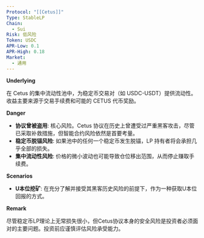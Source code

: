 ```yaml
---
Protocol: "[[Cetus]]"
Type: StableLP
Chain:
  - Sui
Risk: 低风险
Token: USDC
APR-Low: 0.1
APR-High: 0.18
Market:
  - 通用
---
```

**Underlying**

在 Cetus 的集中流动性池中，为稳定币交易对（如 USDC-USDT）提供流动性。收益主要来源于交易手续费和可能的 CETUS 代币奖励。

**Danger**

- **协议曾被盗用**: 核心风险。Cetus 协议在历史上曾遭受过严重黑客攻击，尽管已采取补救措施，但智能合约风险依然是首要考量。
- **稳定币脱锚风险**: 如果池中的任何一个稳定币发生脱锚，LP 持有者将会承担几乎全部的损失。
- **集中流动性风险**: 价格的微小波动也可能导致仓位移出范围，从而停止赚取手续费。

**Scenarios**

- **U本位挖矿**: 在充分了解并接受其黑客历史风险的前提下，作为一种获取U本位回报的方式。

**Remark**

尽管稳定币LP理论上无常损失很小，但Cetus协议本身的安全风险是投资者必须面对的主要问题。投资前应谨慎评估风险承受能力。
